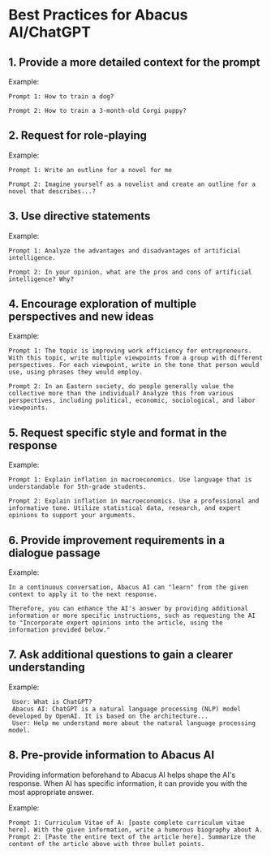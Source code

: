 # Best Practices for Abacus AI/ChatGPT


## 1. Provide a more detailed context for the prompt


Example:

    Prompt 1: How to train a dog?
    
    Prompt 2: How to train a 3-month-old Corgi puppy?
    
## 2. Request for role-playing


Example: 

    Prompt 1: Write an outline for a novel for me
    
    Prompt 2: Imagine yourself as a novelist and create an outline for a novel that describes...?
    
## 3. Use directive statements

Example: 

    Prompt 1: Analyze the advantages and disadvantages of artificial intelligence.

    Prompt 2: In your opinion, what are the pros and cons of artificial intelligence? Why?
    
## 4. Encourage exploration of multiple perspectives and new ideas

Example: 

    Prompt 1: The topic is improving work efficiency for entrepreneurs. With this topic, write multiple viewpoints from a group with different perspectives. For each viewpoint, write in the tone that person would use, using phrases they would employ.

    Prompt 2: In an Eastern society, do people generally value the collective more than the individual? Analyze this from various perspectives, including political, economic, sociological, and labor viewpoints.
    
## 5. Request specific style and format in the response

Example: 

    Prompt 1: Explain inflation in macroeconomics. Use language that is understandable for 5th-grade students.

    Prompt 2: Explain inflation in macroeconomics. Use a professional and informative tone. Utilize statistical data, research, and expert opinions to support your arguments.

## 6. Provide improvement requirements in a dialogue passage
Example: 

    In a continuous conversation, Abacus AI can "learn" from the given context to apply it to the next response.

    Therefore, you can enhance the AI's answer by providing additional information or more specific instructions, such as requesting the AI to "Incorporate expert opinions into the article, using the information provided below."


    
  

## 7.  Ask additional questions to gain a clearer understanding
Example: 

     User: What is ChatGPT?
     Abacus AI: ChatGPT is a natural language processing (NLP) model developed by OpenAI. It is based on the architecture...
     User: Help me understand more about the natural language processing model.


## 8.  Pre-provide information to Abacus AI

Providing information beforehand to Abacus AI helps shape the AI's response. When AI has specific information, it can provide you with the most appropriate answer.
 
 Example: 

    Prompt 1: Curriculum Vitae of A: [paste complete curriculum vitae here]. With the given information, write a humorous biography about A.
    Prompt 2: [Paste the entire text of the article here]. Summarize the content of the article above with three bullet points.
